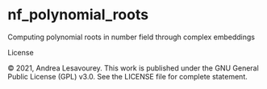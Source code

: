 # nf_polynomial_roots
Computing polynomial roots in number field through complex embeddings


License

© 2021, Andrea Lesavourey.
This work is published under the GNU General Public License (GPL) v3.0.
See the LICENSE file for complete statement.
